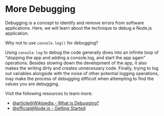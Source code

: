 # More Debugging

Debugging is a concept to identify and remove errors from software applications. Here, we will learn about the technique to debug a Node.js application.

Why not to use `console.log()` for debugging?

Using `console.log` to debug the code generally dives into an infinite loop of “stopping the app and adding a console.log, and start the app again” operations. Besides slowing down the development of the app, it also makes the writing dirty and creates unnecessary code. Finally, trying to log out variables alongside with the noise of other potential logging operations, may make the process of debugging difficult when attempting to find the values you are debugging.

Visit the following resources to learn more:

- [@article@Wikipedia - What is Debugging?](https://en.wikipedia.org/wiki/Debugging)
- [@official@Node.js - Getting Started](https://nodejs.org/en/learn/getting-started/debugging)
